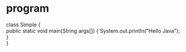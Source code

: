 # program
class Simple
{  
  public static void main(String args[])
  {
      System.out.println("Hello Java");  
    }  
}  
